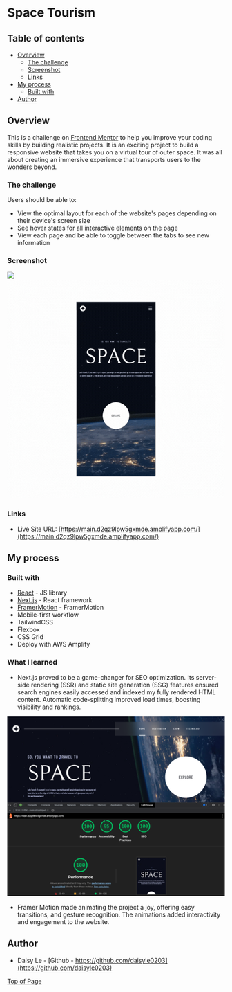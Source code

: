 # Space Tourism

## Table of contents

- [Overview](#overview)
  - [The challenge](#the-challenge)
  - [Screenshot](#screenshot)
  - [Links](#links)
- [My process](#my-process)
  - [Built with](#built-with)
- [Author](#author)

## Overview
This is a challenge on [Frontend Mentor](https://www.frontendmentor.io/) to help you improve your coding skills by building realistic projects. It is an exciting project to build a responsive website that takes you on a virtual tour of outer space. It was all about creating an immersive experience that transports users to the wonders beyond.

### The challenge

Users should be able to:

- View the optimal layout for each of the website's pages depending on their device's screen size
- See hover states for all interactive elements on the page
- View each page and be able to toggle between the tabs to see new information

### Screenshot

![](./src/assets/space-tourism1.gif)
![](./src/assets/space-tourism2.gif)

### Links

- Live Site URL: [https://main.d2qz9lpw5gxmde.amplifyapp.com/](https://main.d2qz9lpw5gxmde.amplifyapp.com/)

## My process

### Built with

- [React](https://reactjs.org/) - JS library
- [Next.js](https://nextjs.org/) - React framework
- [FramerMotion](https://www.framer.com/motion/) - FramerMotion
- Mobile-first workflow
- TailwindCSS
- Flexbox
- CSS Grid
- Deploy with AWS Amplify

### What I learned
- Next.js proved to be a game-changer for SEO optimization. Its server-side rendering (SSR) and static site generation (SSG) features ensured search engines easily accessed and indexed my fully rendered HTML content. Automatic code-splitting improved load times, boosting visibility and rankings.

![](./src/assets/lighthouse.png)

- Framer Motion made animating the project a joy, offering easy transitions, and gesture recognition. The animations added interactivity and engagement to the website.



## Author

- Daisy Le - [Github - https://github.com/daisyle0203](https://github.com/daisyle0203)

[Top of Page](#space-tourism)

